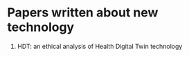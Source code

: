 # Papers written about new technology
1. HDT: an ethical analysis of Health Digital Twin technology
